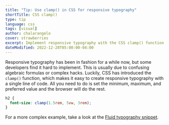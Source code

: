 ```yaml
---
title: "Tip: Use clamp() in CSS for responsive typography"
shortTitle: CSS clamp()
type: tip
language: css
tags: [visual]
author: chalarangelo
cover: strawberries
excerpt: Implement responsive typography with the CSS clamp() function.
dateModified: 2022-12-28T05:00:00-04:00
---
```


Responsive typography has been in fashion for a while now, but some developers find it hard to implement. This is usually due to confusing algebraic formulas or complex hacks. Luckily, CSS has introduced the `clamp()` function, which makes it easy to create responsive typography with a single line of code. All you need to do is set the minimum, maximum, and preferred value and the browser will do the rest.

```css
h2 {
  font-size: clamp(1.5rem, 5vw, 3rem);
}
```

For a more complex example, take a look at the [Fluid typography snippet](/css/s/fluid-typography).